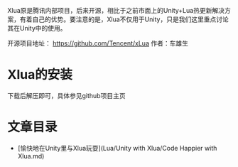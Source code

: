 Xlua原是腾讯内部项目，后来开源，相比于之前市面上的Unity+Lua热更新解决方案，有着自己的优势。要注意的是，Xlua不仅用于Unity，只是我们这里重点讨论其在Unity中的使用。

开源项目地址： https://github.com/Tencent/xLua
作者：车雄生

# Xlua的安装
下载后解压即可，具体参见github项目主页

# 文章目录
- [愉快地在Unity里与Xlua玩耍](Lua/Unity with Xlua/Code Happier with Xlua.md)

